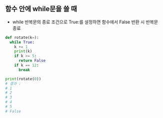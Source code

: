 ## 함수 안에 while문을 쓸 때

- while 반복문의 종료 조건으로 True:를 설정하면 함수에서 False 반환 시 반복문 종료

```python
def rotate(k=):
  while True:
    k += 1
    print(k)
    if k >= 5:
      return False
    if k == 12:
      break

print(rotate(0))  
# 결과 : 
# 1
# 2
# 3
# 4
# 5 
# False
```